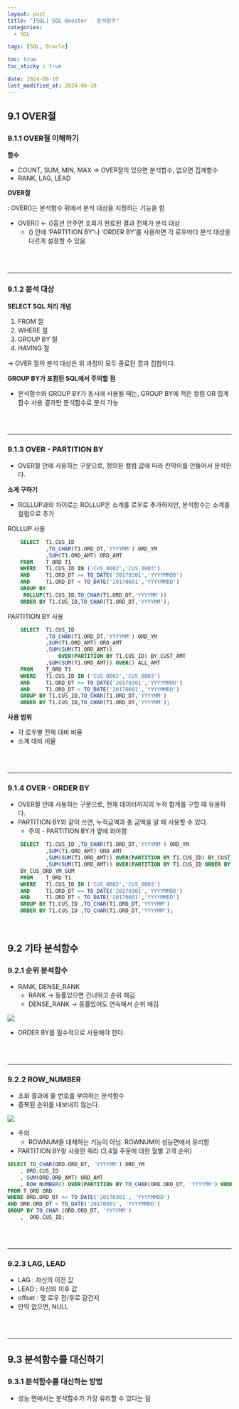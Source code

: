 ```yaml
---
layout: post
title: "[SQL] SQL Booster - 분석함수"
categories: 
  - SQL

tags: [SQL, Oracle]

toc: true
toc_sticky : true

date: 2024-06-10
last_modified_at: 2024-06-10
---
```

## 9.1 OVER절

### 9.1.1 OVER절 이해하기

**함수** 

- COUNT, SUM, MIN, MAX ⇒ OVER절이 있으면 분석함수, 없으면 집계함수
- RANK, LAG, LEAD

**OVER절**

: OVER()는 분석함수 뒤에서 분석 대상을 지정하는 기능을 함

- OVER() ← ()옵션 안주면 조회가 완료된 결과 전체가 분석 대상
    - () 안에 ‘PARTITION BY’나 ‘ORDER BY’를 사용하면 각 로우마다 분석 대상을 다르게 설정할 수 있음
    
<br/>
<br/>

---

### 9.1.2 분석 대상

**SELECT SQL 처리 개념**

1. FROM 절
2. WHERE 절
3. GROUP BY 절
4. HAVING 절

→ OVER 절의 분석 대상은 위 과정이 모두 종료된 결과 집합이다.

**GROUP BY가 포함된 SQL에서 주의할 점** 

- 분석함수와 GROUP BY가 동시에 사용될 때는, GROUP BY에 적은 컬럼 OR 집계함수 사용 결과만 분석함수로 분석 가능

<br/>
<br/>


---

### 9.1.3 OVER - PARTITION BY

- OVER절 안에 사용하는 구문으로, 정의된 컬럼 값에 따라 칸막이를 만들어서 분석한다.

**소계 구하기**

- ROLLUP과의 차이로는 ROLLUP은 소계를 로우로 추가하지만, 분석함수는 소계를 컬럼으로  추가

ROLLUP 사용

```sql
	SELECT  T1.CUS_ID
			,TO_CHAR(T1.ORD_DT,'YYYYMM') ORD_YM
			,SUM(T1.ORD_AMT) ORD_AMT
	FROM    T_ORD T1
	WHERE   T1.CUS_ID IN ('CUS_0002','CUS_0003')
	AND     T1.ORD_DT >= TO_DATE('20170301','YYYYMMDD')
	AND     T1.ORD_DT < TO_DATE('20170601','YYYYMMDD')
	GROUP BY
	 ROLLUP(T1.CUS_ID,TO_CHAR(T1.ORD_DT,'YYYYMM'))
	ORDER BY T1.CUS_ID,TO_CHAR(T1.ORD_DT,'YYYYMM');
```

PARTITION BY 사용

```sql
	SELECT  T1.CUS_ID
			,TO_CHAR(T1.ORD_DT,'YYYYMM') ORD_YM
			,SUM(T1.ORD_AMT) ORD_AMT
			,SUM(SUM(T1.ORD_AMT)) 
				OVER(PARTITION BY T1.CUS_ID) BY_CUST_AMT
			,SUM(SUM(T1.ORD_AMT)) OVER() ALL_AMT
	FROM    T_ORD T1
	WHERE   T1.CUS_ID IN ('CUS_0002','CUS_0003')
	AND     T1.ORD_DT >= TO_DATE('20170301','YYYYMMDD')
	AND     T1.ORD_DT < TO_DATE('20170601','YYYYMMDD')
	GROUP BY T1.CUS_ID,TO_CHAR(T1.ORD_DT,'YYYYMM')
	ORDER BY T1.CUS_ID,TO_CHAR(T1.ORD_DT,'YYYYMM');
```

**사용 범위**

- 각 로우별 전체 대비 비율
- 소계 대비 비율

<br/>
<br/>


---

### 9.1.4 OVER - ORDER BY

- OVER절 안에 사용하는 구문으로, 현재 데이터까지의 누적 합계를 구할 때 유용하다.
- PARTITION BY와 같이 쓰면, 누적금액과 총 금액을 알 때 사용할 수 있다.
    - 주의 - PARTITION BY가 앞에 와야함

```sql
	SELECT  T1.CUS_ID ,TO_CHAR(T1.ORD_DT,'YYYYMM') ORD_YM
			,SUM(T1.ORD_AMT) ORD_AMT
			,SUM(SUM(T1.ORD_AMT)) OVER(PARTITION BY T1.CUS_ID) BY_CUST_AMT
			,SUM(SUM(T1.ORD_AMT)) OVER(PARTITION BY T1.CUS_ID ORDER BY TO_CHAR(T1.ORD_DT,'YYYYMM')) 
	BY_CUS_ORD_YM_SUM
	FROM    T_ORD T1
	WHERE   T1.CUS_ID IN ('CUS_0002','CUS_0003')
	AND     T1.ORD_DT >= TO_DATE('20170301','YYYYMMDD')
	AND     T1.ORD_DT < TO_DATE('20170601','YYYYMMDD')
	GROUP BY T1.CUS_ID ,TO_CHAR(T1.ORD_DT,'YYYYMM')
	ORDER BY T1.CUS_ID ,TO_CHAR(T1.ORD_DT,'YYYYMM');
```

<br/>

## 9.2 기타 분석함수

### 9.2.1 순위 분석함수

- RANK, DENSE_RANK
    - RANK → 동률있으면 건너뛰고 순위 매김
    - DENSE_RANK → 동률있어도 연속해서 순위 매김

![]({{site.baseurl}}/images/4/Untitled.PNG)

- ORDER BY를 필수적으로 사용해야 한다.

<br/>
<br/>


---

### 9.2.2 ROW_NUMBER

- 조회 결과에 줄 번호를 부여하는 분석함수
- 중복된 순위를 내보내지 않는다.

![]({{site.baseurl}}/images/4/Untitled1.PNG)


- 주의
    - ROWNUM을 대체하는 기능이 아님. ROWNUM이 성능면에서 유리함
- PARTITION BY랑 사용한 쿼리 (3,4월 주문에 대한 월별 고객 순위)

```sql
SELECT TO_CHAR(ORD.ORD_DT, 'YYYYMM') ORD_YM
    , ORD.CUS_ID
    , SUM(ORD.ORD_AMT) ORD_AMT
    , ROW_NUMBER() OVER(PARTITION BY TO_CHAR(ORD.ORD_DT, 'YYYYMM') ORDER BY SUM(ORD.ORD_AMT) DESC) BY_YM_RANK
FROM T_ORD ORD
WHERE ORD.ORD_DT >= TO_DATE('20170301', 'YYYYMMDD')
AND ORD.ORD_DT < TO_DATE('20170501', 'YYYYMMDD')
GROUP BY TO_CHAR (ORD.ORD_DT, 'YYYYMM')
    ,  ORD.CUS_ID;
```

<br/>
<br/>


---

### 9.2.3 LAG, LEAD

- LAG : 자신의 이전 값
- LEAD : 자신의 이후 값
- offset : 몇 로우 전/후로 갈건지
- 만약 없으면, NULL

<br/>
<br/>


---

## 9.3 분석함수를 대신하기

### 9.3.1 분석함수를 대신하는 방법

- 성능 면에서는 분석함수가 가장 유리할 수 있다는 점